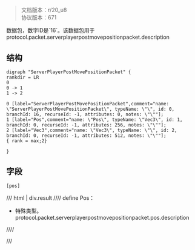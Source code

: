 # <!-- md:samp ServerPlayerPostMovePositionPacket -->

> 文档版本：r/20_u8<br/>协议版本：671

<!-- md:samp ServerPlayerPostMovePositionPacket -->数据包，数字ID是`16`。该数据包用于protocol.packet.serverplayerpostmovepositionpacket.description

## 结构

```viz
digraph "ServerPlayerPostMovePositionPacket" {
rankdir = LR
0
0 -> 1
1 -> 2

0 [label="ServerPlayerPostMovePositionPacket",comment="name: \"ServerPlayerPostMovePositionPacket\", typeName: \"\", id: 0, branchId: 16, recurseId: -1, attributes: 0, notes: \"\""];
1 [label="Pos",comment="name: \"Pos\", typeName: \"Vec3\", id: 1, branchId: 0, recurseId: -1, attributes: 256, notes: \"\""];
2 [label="Vec3",comment="name: \"Vec3\", typeName: \"\", id: 2, branchId: 0, recurseId: -1, attributes: 512, notes: \"\""];
{ rank = max;2}

}

```

## 字段

```title='ServerPlayerPostMovePositionPacket'
[pos]
```

/// html | div.result
//// define
Pos：[<!-- md:samp Vec3 -->](../types/vec3.md)

- 特殊类型。protocol.packet.serverplayerpostmovepositionpacket.pos.description


////

///


